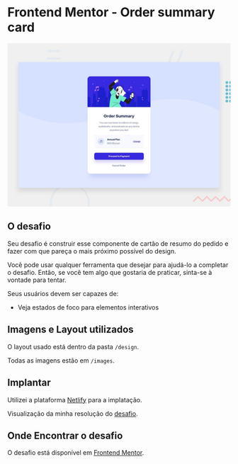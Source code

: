 # Frontend Mentor - Order summary card

![Design preview for the Order summary card coding challenge](./design/desktop-preview.jpg)

## O desafio

Seu desafio é construir esse componente de cartão de resumo do pedido e fazer com que pareça o mais próximo possível do design.

Você pode usar qualquer ferramenta que desejar para ajudá-lo a completar o desafio. Então, se você tem algo que gostaria de praticar, sinta-se à vontade para tentar.

Seus usuários devem ser capazes de:

- Veja estados de foco para elementos interativos

## Imagens e Layout utilizados

O layout usado está dentro da pasta `/design`.

Todas as imagens estão em `/images`.

## Implantar

Utilizei a plataforma [Netlify](https://app.netlify.com/) para a implatação.

Visualização da minha resolução do [desafio](https://desafio-order-summary.netlify.app/).

## Onde Encontrar o desafio

O desafio está disponível em [Frontend Mentor](https://www.frontendmentor.io/).

